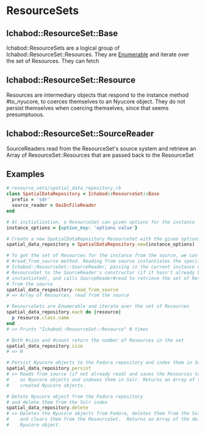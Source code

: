 # ResourceSets

## Ichabod::ResourceSet::Base
Ichabod::ResourceSets are a logical group of Ichabod::ResourceSet::Resources.
They are [Enumerable](http://ruby-doc.org/core/Enumerable.html) and iterate
over the set of Resources. They can fetch

## Ichabod::ResourceSet::Resource
Resources are intermediary objects that respond to
the instance method #to_nyucore, to coerces themselves to an Nyucore object.
They do not persist themselves when coercing themselves, since that seems
presumptuous.

## Ichabod::ResourceSet::SourceReader
SourceReaders read from the ResourceSet's source system and retrieve an Array of
ResourceSet::Resources that are passed back to the ResourceSet

## Examples

```ruby
# resource_sets/spatial_data_repository.rb
class SpatialDataRepository < Ichabod::ResourceSet::Base
  prefix = 'sdr'
  source_reader = OaiDcFileReader
end

# At initialization, a ResourceSet can given options for the instance
instance_options = {option_key: 'options value'}

# Create a new SpatialDataRepository ResourceSet with the given options
spatial_data_repository = SpatialDataRepository.new(instance_options)

# To get the set of Resources for the instance from the source, we can call the
# #read_from_source method. Reading from source instantiates the specified
# Ichabod::ResourceSet::SourceReader, passing in the current instance of the
# ResourceSet to the SourceReader's constructor (if it hasn't already been
# instantiated), and calls SourceReader#read to retrieve the set of Resources
# from the source
spatial_data_respository.read_from_source
# => Array of Resources, read from the source

# ResourceSets are Enumerable and iterate over the set of Resources
spatial_data_repository.each do |resource|
  p resource.class.name
end
# => Prints "Ichabod::ResourceSet::Resource" N times

# Both #size and #count return the number of Resources in the set
spatial_data_repository.size
# => N

# Persist Nyucore objects to the Fedora repository and index them in Solr
spatial_data_repository.persist
# => Reads from source (if not already read) and saves the Resources to Fedora
#    as Nyucore objects and indexes them in Solr. Returns an Array of the
#    created Nyucore objects.

# Delete Nyucore object from the Fedora repository
# and delete them from the Solr index
spatial_data_repository.delete
# => Deletes the Nyucore objects from Fedora, deletes them from the Solr index
#    and clears them from the ResourceSet.  Returns an Array of the deleted
#    Nyucore object.
```
